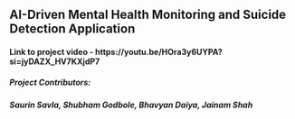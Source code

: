 <h2>AI-Driven Mental Health Monitoring and Suicide Detection Application</h2>



<h4>Link to project video - https://youtu.be/HOra3y6UYPA?si=jyDAZX_HV7KXjdP7</h4>




<h5>Project Contributors:</h5>
<h5>Saurin Savla, Shubham Godbole, Bhavyan Daiya, Jainam Shah</h5>
